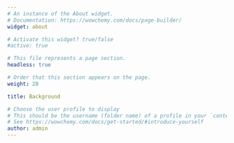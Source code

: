 ```yaml
---
# An instance of the About widget.
# Documentation: https://wowchemy.com/docs/page-builder/
widget: about

# Activate this widget? true/false
#active: true

# This file represents a page section.
headless: true

# Order that this section appears on the page.
weight: 20

title: Background

# Choose the user profile to display
# This should be the username (folder name) of a profile in your `content/authors/` folder.
# See https://wowchemy.com/docs/get-started/#introduce-yourself
author: admin
---
```

